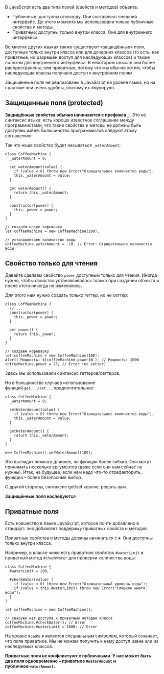 В JavaScript есть два типа полей (свойств и методов) объекта:

- Публичные: доступны отовсюду. Они составляют внешний интерфейс. До этого момента мы использовали только публичные свойства и методы.
- Приватные: доступны только внутри класса. Они для внутреннего интерфейса.

Во многих других языках также существуют «защищённые» поля, доступные только внутри класса или для дочерних классов (то есть, как приватные, но разрешён доступ для наследующих классов) и также полезны для внутреннего интерфейса. В некотором смысле они более распространены, чем приватные, потому что мы обычно хотим, чтобы наследующие классы получали доступ к внутренним полям.

Защищённые поля не реализованы в JavaScript на уровне языка, но на практике они очень удобны, поэтому их эмулируют.

## Защищенные поля (protected)

**Защищённые свойства обычно начинаются с префикса `_`.**
Это не синтаксис языка: есть хорошо известное соглашение между программистами, что такие свойства и методы не должны быть доступны извне. Большинство программистов следуют этому соглашению.

Так что наше свойство будет называться `_waterAmount`:
```JS
class CoffeeMachine {
  _waterAmount = 0;

  set waterAmount(value) {
    if (value < 0) throw new Error("Отрицательное количество воды");
    this._waterAmount = value;
  }

  get waterAmount() {
    return this._waterAmount;
  }

  constructor(power) {
    this._power = power;
  }
}

// создаём новую кофеварку
let coffeeMachine = new CoffeeMachine(100);

// устанавливаем количество воды
coffeeMachine.waterAmount = -10; // Error: Отрицательное количество воды
```

## Свойство только для чтения
Давайте сделаем свойство `power` доступным только для чтения. Иногда нужно, чтобы свойство устанавливалось только при создании объекта и после этого никогда не изменялось.

Для этого нам нужно создать только геттер, но не сеттер:
```JS
class CoffeeMachine {
  // ...
  constructor(power) {
    this._power = power;
  }

  get power() {
    return this._power;
  }
}

// создаём кофеварку
let coffeeMachine = new CoffeeMachine(100);
alert(`Мощность: ${coffeeMachine.power}W`); // Мощность: 100W
coffeeMachine.power = 25; // Error (no setter)
```

Здесь мы использовали синтаксис геттеров/сеттеров.

Но в большинстве случаев использование функций `get.../set...` предпочтительнее:
```JS
class CoffeeMachine {
  _waterAmount = 0;

  setWaterAmount(value) {
    if (value < 0) throw new Error("Отрицательное количество воды");
    this._waterAmount = value;
  }

  getWaterAmount() {
    return this._waterAmount;
  }
}

new CoffeeMachine().setWaterAmount(100);
```

Это выглядит немного длиннее, но функции более гибкие. Они могут принимать несколько аргументов (даже если они нам сейчас не нужны). Итак, на будущее, если нам надо что-то отрефакторить, функции – более безопасный выбор.

С другой стороны, синтаксис get/set короче, решать вам.

__Защищённые поля наследуются__

## Приватные поля
Есть новшество в языке JavaScript, которое почти добавлено в стандарт: оно добавляет поддержку приватных свойств и методов.

Приватные свойства и методы должны начинаться с `#`. Они доступны только внутри класса.

Например, в классе ниже есть приватное свойство `#waterLimit` и приватный метод `#checkWater` для проверки количества воды:

```JS
class CoffeeMachine {
  #waterLimit = 200;

  #checkWater(value) {
    if (value < 0) throw new Error("Отрицательный уровень воды");
    if (value > this.#waterLimit) throw new Error("Слишком много воды");
  }
}

let coffeeMachine = new CoffeeMachine();

// снаружи нет доступа к приватным методам класса
coffeeMachine.#checkWater(); // Error
coffeeMachine.#waterLimit = 1000; // Error
```

На уровне языка `#` является специальным символом, который означает, что поле приватное. Мы не можем получить к нему доступ извне или из наследуемых классов.

__Приватные поля не конфликтуют с публичными. У нас может быть два поля одновременно – приватное `#waterAmount` и публичное `waterAmount`.__